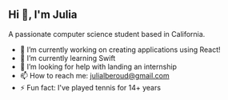 ## Hi 👋, I'm Julia

A passionate computer science student based in California.

- 🔭 I’m currently working on creating applications using React!
- 🌱 I’m currently learning Swift
- 🤔 I’m looking for help with landing an internship
- 📫 How to reach me: julialberoud@gmail.com
- ⚡ Fun fact: I've played tennis for 14+ years
